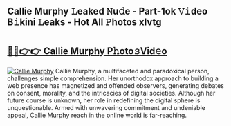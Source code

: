 ## Callie Murphy 𝙻eaked 𝙽u𝚍e - Part-1ok 𝚅𝚒deo B𝚒kini 𝙻eaks - Hot All 𝙿hotos xlvtg

# <h2><a href="http://ld39ft7.urlbe.top/?page=Callie+Murphy">🔗🔗👉👉 Callie Murphy P𝚑oto𝚜Vid𝚎o</a></h2>

[![Callie Murphy](https://i.imgur.com/eBuTRDB.gif)](http://ld39ft7.urlbe.top/?page=Callie+Murphy)
Callie Murphy, a multifaceted and paradoxical person, challenges simple comprehension. Her unorthodox approach to building a web presence has magnetized and offended observers, generating debates on consent, morality, and the intricacies of digital societies. Although her future course is unknown, her role in redefining the digital sphere is unquestionable. Armed with unwavering commitment and undeniable appeal, Callie Murphy reach in the online world is far-reaching.
